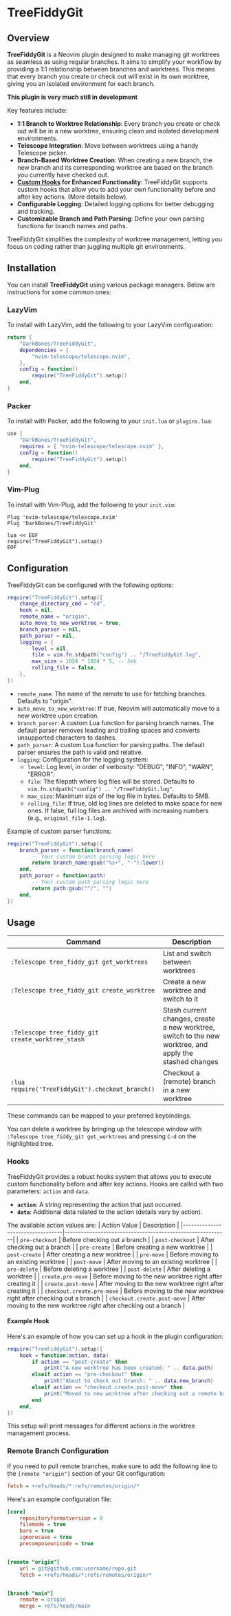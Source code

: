 # TreeFiddyGit

## Overview
**TreeFiddyGit** is a Neovim plugin designed to make managing git worktrees as seamless as using regular branches. It aims to simplify your workflow by providing a 1:1 relationship between branches and worktrees. This means that every branch you create or check out will exist in its own worktree, giving you an isolated environment for each branch.

**This plugin is very much still in development**

Key features include:
- **1:1 Branch to Worktree Relationship**: Every branch you create or check out will be in a new worktree, ensuring clean and isolated development environments.
- **Telescope Integration**: Move between worktrees using a handy Telescope picker.
- **Branch-Based Worktree Creation**: When creating a new branch, the new branch and its corresponding worktree are based on the branch you currently have checked out.
- **[Custom Hooks](#hooks) for Enhanced Functionality**: TreeFiddyGit supports custom hooks that allow you to add your own functionality before and after key actions. (More details below).
- **Configurable Logging**: Detailed logging options for better debugging and tracking.
- **Customizable Branch and Path Parsing**: Define your own parsing functions for branch names and paths.

TreeFiddyGit simplifies the complexity of worktree management, letting you focus on coding rather than juggling multiple git environments.

## Installation
You can install **TreeFiddyGit** using various package managers. Below are instructions for some common ones:

### LazyVim
To install with LazyVim, add the following to your LazyVim configuration:
```lua
return {
    "DarkBones/TreeFiddyGit",
    dependencies = {
        "nvim-telescope/telescope.nvim",
    },
    config = function()
        require("TreeFiddyGit").setup()
    end,
}
```

### Packer
To install with Packer, add the following to your `init.lua` or `plugins.lua`:
```lua
use {
    "DarkBones/TreeFiddyGit",
    requires = { "nvim-telescope/telescope.nvim" },
    config = function()
        require("TreeFiddyGit").setup()
    end,
}
```

### Vim-Plug
To install with Vim-Plug, add the following to your `init.vim`:
```vim
Plug 'nvim-telescope/telescope.nvim'
Plug 'DarkBones/TreeFiddyGit'

lua << EOF
require("TreeFiddyGit").setup()
EOF
```

## Configuration
TreeFiddyGit can be configured with the following options:

```lua
require("TreeFiddyGit").setup({
    change_directory_cmd = "cd",
    hook = nil,
    remote_name = "origin",
    auto_move_to_new_worktree = true,
    branch_parser = nil,
    path_parser = nil,
    logging = {
        level = nil,
        file = vim.fn.stdpath("config") .. "/TreeFiddyGit.log",
        max_size = 1024 * 1024 * 5, -- 5mb
        rolling_file = false,
    },
})
```

- `remote_name`: The name of the remote to use for fetching branches. Defaults to "origin".
- `auto_move_to_new_worktree`: If true, Neovim will automatically move to a new worktree upon creation.
- `branch_parser`: A custom Lua function for parsing branch names. The default parser removes leading and trailing spaces and converts unsupported characters to dashes.
- `path_parser`: A custom Lua function for parsing paths. The default parser ensures the path is valid and relative.
- `logging`: Configuration for the logging system:
  - `level`: Log level, in order of verbosity: "DEBUG", "INFO", "WARN", "ERROR".
  - `file`: The filepath where log files will be stored. Defaults to `vim.fn.stdpath("config") .. "/TreeFiddyGit.log"`.
  - `max_size`: Maximum size of the log file in bytes. Defaults to 5MB.
  - `rolling_file`: If true, old log lines are deleted to make space for new ones. If false, full log files are archived with increasing numbers (e.g., `original_file-1.log`).

Example of custom parser functions:
```lua
require("TreeFiddyGit").setup({
    branch_parser = function(branch_name)
        -- Your custom branch parsing logic here
        return branch_name:gsub("%s+", "-"):lower()
    end,
    path_parser = function(path)
        -- Your custom path parsing logic here
        return path:gsub("^/", "")
    end,
})
```

## Usage
| Command                            | Description                      |
|------------------------------------|----------------------------------|
| `:Telescope tree_fiddy_git get_worktrees` | List and switch between worktrees |
| `:Telescope tree_fiddy_git create_worktree` | Create a new worktree and switch to it |
| `:Telescope tree_fiddy_git create_worktree_stash` | Stash current changes, create a new worktree, switch to the new worktree, and apply the stashed changes |
| `:lua require('TreeFiddyGit').checkout_branch()` | Checkout a (remote) branch in a new worktree |

These commands can be mapped to your preferred keybindings.

You can delete a worktree by bringing up the telescope window with `:Telescope tree_fiddy_git get_worktrees` and pressing `C-d` on the highlighted tree.

### Hooks
TreeFiddyGit provides a robust hooks system that allows you to execute custom functionality before and after key actions. Hooks are called with two parameters: `action` and `data`.

- **`action`**: A string representing the action that just occurred.
- **`data`**: Additional data related to the action (details vary by action).

The available action values are:
| Action Value                     | Description                                               |
|----------------------------------|-----------------------------------------------------------|
| `pre-checkout`                   | Before checking out a branch                              |
| `post-checkout`                  | After checking out a branch                               |
| `pre-create`                     | Before creating a new worktree                            |
| `post-create`                    | After creating a new worktree                             |
| `pre-move`                       | Before moving to an existing worktree                     |
| `post-move`                      | After moving to an existing worktree                      |
| `pre-delete`                     | Before deleting a worktree                                |
| `post-delete`                    | After deleting a worktree                                 |
| `create.pre-move`                | Before moving to the new worktree right after creating it |
| `create.post-move`               | After moving to the new worktree right after creating it  |
| `checkout.create.pre-move`       | Before moving to the new worktree right after checking out a branch |
| `checkout.create.post-move`      | After moving to the new worktree right after checking out a branch  |

#### Example Hook
Here's an example of how you can set up a hook in the plugin configuration:
```lua
require("TreeFiddyGit").setup({
    hook = function(action, data)
        if action == "post-create" then
            print("A new worktree has been created: " .. data.path)
        elseif action == "pre-checkout" then
            print("About to check out branch: " .. data.new_branch)
        elseif action == "checkout.create.post-move" then
            print("Moved to new worktree after checking out a remote branch")
        end
    end,
})
```

This setup will print messages for different actions in the worktree management process.

### Remote Branch Configuration
If you need to pull remote branches, make sure to add the following line to the `[remote "origin"]` section of your Git configuration:
```ini
fetch = +refs/heads/*:refs/remotes/origin/*
```

Here's an example configuration file:
```ini
[core]
	repositoryformatversion = 0
	filemode = true
	bare = true
	ignorecase = true
	precomposeunicode = true


[remote "origin"]
	url = git@github.com:username/repo.git
	fetch = +refs/heads/*:refs/remotes/origin/*


[branch "main"]
	remote = origin
	merge = refs/heads/main
```
